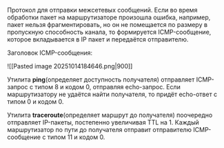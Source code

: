 Протокол для отправки межсетевых сообщений. Если во время обработки пакет на маршрутизаторе произошла ошибка, например, пакет нельзя фрагментировать, но он не помещается по размеру в пропускную способность канала, то формируется ICMP-сообщение, которое вкладывается в IP пакет и передаётся отправителю.

Заголовок ICMP-сообщения:

![[Pasted image 20251014184646.png|900]]

Утилита **ping**(определяет доступность получателя) отправляет ICMP-запрос с типом 8 и кодом 0, отправляя echo-запрос. Если маршрутизатору не удаётся найти получателя, то придёт echo-ответ с типом 0 и кодом 0.

Утилита **traceroute**(определяет маршрут до получателя) поочередно отправляет IP-пакеты, постепенно увеличивая TTL на 1. Каждый маршрутизатор по пути до получателя отправит отправителю ICMP-сообщение с типом 11 и кодом 0.